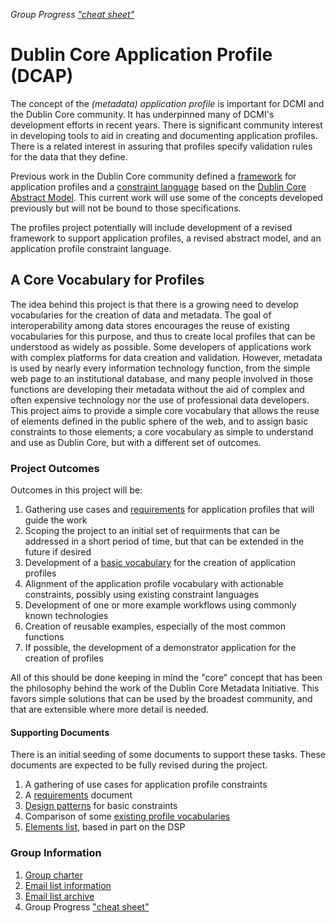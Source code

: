 *Group Progress ["cheat sheet"](https://gist.github.com/tombaker/00e47cf4771dff8566a44529a77aae48)*

# Dublin Core Application Profile (DCAP)

The concept of the <em>(metadata) application profile</em> is important for DCMI and the Dublin Core community. It has underpinned many of DCMI's development efforts in recent years. There is significant community interest in developing tools to aid in creating and documenting application profiles. There is a related interest in assuring that profiles specify validation rules for the data that they define.  

Previous work in the Dublin Core community defined a [framework](/specifications/dublin-core/singapore-framework/) for application profiles and a [constraint language](http://www.dublincore.org/specifications/dublin-core/dc-dsp/) based on the [Dublin Core Abstract Model](http://www.dublincore.org/specifications/dublin-core/abstract-model/). This current work will use some of the concepts developed previously but will not be bound to those specifications.

The profiles project potentially will include development of a revised framework to support application profiles, a revised abstract model, and an application profile constraint language.

## A Core Vocabulary for Profiles

The idea behind this project is that there is a growing need to develop vocabularies for the creation of data and metadata. The goal of interoperability among data stores encourages the reuse of existing vocabularies for this purpose, and thus to create local profiles that can be understood as widely as possible. Some developers of applications work with complex platforms for data creation and validation. However, metadata is used by nearly every information technology function, from the simple web page to an institutional database, and many people involved in those functions are developing their metadata without the aid of complex and often expensive technology nor the use of professional data developers. This project aims to provide a simple core vocabulary that allows the reuse of elements defined in the public sphere of the web, and to assign basic constraints to those elements; a core vocabulary as simple to understand and use as Dublin Core, but with a different set of outcomes. 

### Project Outcomes

Outcomes in this project will be:

1. Gathering use cases and [requirements](requirements.md) for application profiles that will guide the work
1. Scoping the project to an initial set of requirments that can be addressed in a short period of time, but that can be extended in the future if desired
1. Development of a [basic vocabulary](schemaList.csv) for the creation of application profiles 
1. Alignment of the application profile vocabulary with actionable constraints, possibly using existing constraint languages
1. Development of one or more example workflows using commonly known technologies
1. Creation of reusable examples, especially of the most common functions
1. If possible, the development of a demonstrator application for the creation of profiles

All of this should be done keeping in mind the "core" concept that has been the philosophy behind the work of the Dublin Core Metadata Initiative. This favors simple solutions that can be used by the broadest community, and that are extensible where more detail is needed.

#### Supporting Documents 

There is an initial seeding of some documents to support these tasks. These documents are expected to be fully revised during the project.

1. A gathering of use cases for application profile constraints
1. A [requirements](requirements.md) document
1. [Design patterns](patterns.md) for basic constraints
1. Comparison of some [existing profile vocabularies](BIBFRAMEcompare.csv)
1. [Elements list](schemaList.csv), based in part on the DSP

### Group Information
1. [Group charter](http://www.dublincore.org/groups/application_profiles_ig/)
1. [Email list information](https://lists.dublincore.org/mailman/listinfo/application-profiles-ig)
1. [Email list archive](https://lists.dublincore.org/pipermail/application-profiles-ig/)
1. Group Progress ["cheat sheet"](https://gist.github.com/tombaker/00e47cf4771dff8566a44529a77aae48)

